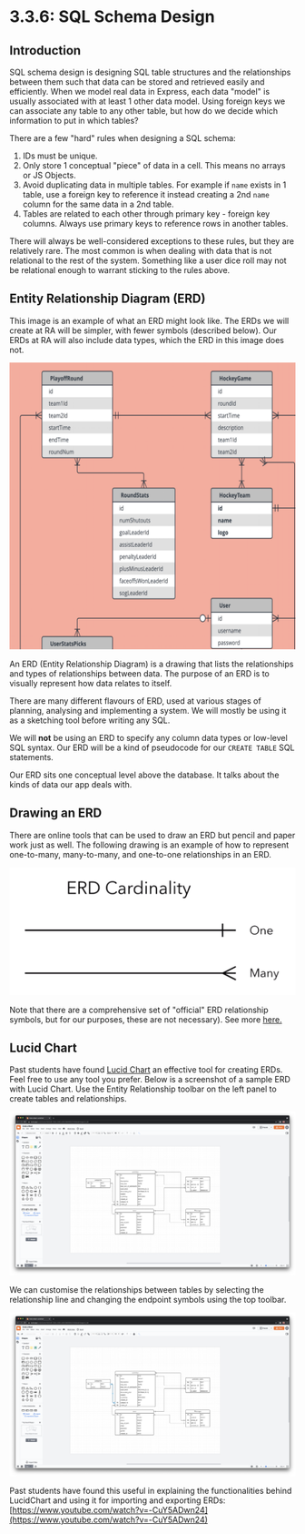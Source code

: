 # 3.3.6: SQL Schema Design

## Introduction

SQL schema design is designing SQL table structures and the relationships between them such that data can be stored and retrieved easily and efficiently. When we model real data in Express, each data "model" is usually associated with at least 1 other data model. Using foreign keys we can associate any table to any other table, but how do we decide which information to put in which tables?

There are a few "hard" rules when designing a SQL schema:

1. IDs must be unique.
2. Only store 1 conceptual "piece" of data in a cell. This means no arrays or JS Objects.
3. Avoid duplicating data in multiple tables. For example if `name` exists in 1 table, use a foreign key to reference it instead creating a 2nd `name` column for the same data in a 2nd table.
4. Tables are related to each other through primary key - foreign key columns. Always use primary keys to reference rows in another tables.

There will always be well-considered exceptions to these rules, but they are relatively rare. The most common is when dealing with data that is not relational to the rest of the system. Something like a user dice roll may not be relational enough to warrant sticking to the rules above.

## Entity Relationship Diagram \(ERD\)

This image is an example of what an ERD might look like. The ERDs we will create at RA will be simpler, with fewer symbols \(described below\). Our ERDs at RA will also include data types, which the ERD in this image does not.

![](../../../.gitbook/assets/hickey.png)

An ERD \(Entity Relationship Diagram\) is a drawing that lists the relationships and types of relationships between data. The purpose of an ERD is to visually represent how data relates to itself.

There are many different flavours of ERD, used at various stages of planning, analysing and implementing a system. We will mostly be using it as a sketching tool before writing any SQL.

We will **not** be using an ERD to specify any column data types or low-level SQL syntax. Our ERD will be a kind of pseudocode for our `CREATE TABLE` SQL statements.

Our ERD sits one conceptual level above the database. It talks about the kinds of data our app deals with.

## Drawing an ERD

There are online tools that can be used to draw an ERD but pencil and paper work just as well. The following drawing is an example of how to represent one-to-many, many-to-many, and one-to-one relationships in an ERD.

![How to represent one-to-many, many-to-many, and one-to-one relationships in an ERD](../../../.gitbook/assets/cardinalityguide%20%282%29.png)

Note that there are a comprehensive set of "official" ERD relationship symbols, but for our purposes, these are not necessary\). See more [here.](https://en.wikipedia.org/wiki/Entity%E2%80%93relationship_model#Crow's_foot_notation)

## Lucid Chart

Past students have found [Lucid Chart](https://www.lucidchart.com/pages/) an effective tool for creating ERDs. Feel free to use any tool you prefer. Below is a screenshot of a sample ERD with Lucid Chart. Use the Entity Relationship toolbar on the left panel to create tables and relationships.

![](../../../.gitbook/assets/jie-ping-20210524-11.03.05.png)

We can customise the relationships between tables by selecting the relationship line and changing the endpoint symbols using the top toolbar.

![](../../../.gitbook/assets/jie-ping-20210524-11.02.47.png)

Past students have found this useful in explaining the functionalities behind LucidChart and using it for importing and exporting ERDs:   
[https://www.youtube.com/watch?v=-CuY5ADwn24](https://www.youtube.com/watch?v=-CuY5ADwn24)


